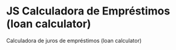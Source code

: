 # JS Calculadora de Empréstimos (loan calculator)
 Calculadora de juros de empréstimos (loan calculator)
